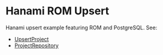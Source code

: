 # Hanami ROM Upsert

Hanami upsert example featuring ROM and PostgreSQL. See:

- [UpsertProject](lib/hanami_rom_upsert/commands/upsert_project.rb)
- [ProjectRepository](lib/hanami_rom_upsert/repositories/project_repository.rb)
